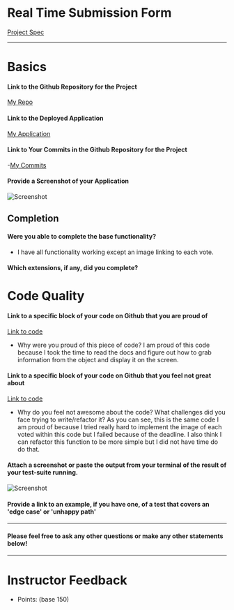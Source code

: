 # Real Time Submission Form

[Project Spec](http://frontend.turing.io/projects/real-time.html)

------

# Basics

#### Link to the Github Repository for the Project
[My Repo](https://github.com/hilarylewis92/polling-app)

#### Link to the Deployed Application
[My Application](https://real-time-polling-app.herokuapp.com/form/)

#### Link to Your Commits in the Github Repository for the Project

-[My Commits](https://github.com/hilarylewis92/polling-app/commits/master)

#### Provide a Screenshot of your Application
![Screenshot](https://cloud.githubusercontent.com/assets/18403177/22602856/3693519c-ea02-11e6-99b9-7f8a1ecd3ca3.png)

## Completion

#### Were you able to complete the base functionality?
* I have all functionality working except an image linking to each vote. 

#### Which extensions, if any, did you complete?


# Code Quality

#### Link to a specific block of your code on Github that you are proud of
[Link to code](https://github.com/hilarylewis92/polling-app/blob/master/server.js#L80-L99)

* Why were you proud of this piece of code?
I am proud of this code because I took the time to read the docs and figure out how to grab information from the object and display it on the screen.

#### Link to a specific block of your code on Github that you feel not great about
[Link to code](https://github.com/hilarylewis92/polling-app/blob/master/server.js#L80-L99)

* Why do you feel not awesome about the code? What challenges did you face trying to write/refactor it?
As you can see, this is the same code I am proud of because I tried really hard to implement the image of each voted within this code but I failed because of the deadline. I also think I can refactor this function to be more simple but I did not have time do do that. 

#### Attach a screenshot or paste the output from your terminal of the result of your test-suite running.
![Screenshot](https://cloud.githubusercontent.com/assets/18403177/22603106/477a671a-ea03-11e6-8761-328f1f1f838e.png)

#### Provide a link to an example, if you have one, of a test that covers an 'edge case' or 'unhappy path'

-----

#### Please feel free to ask any other questions or make any other statements below!

-----

# Instructor Feedback

- Points: (base 150)
